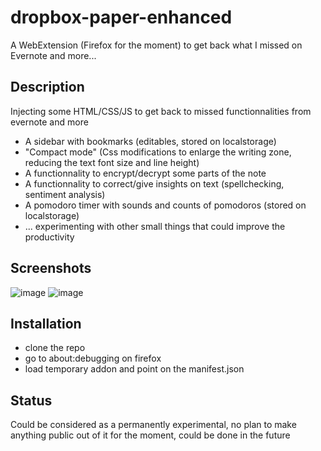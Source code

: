 # dropbox-paper-enhanced
A WebExtension (Firefox for the moment) to get back what I missed on Evernote and more...

## Description

Injecting some HTML/CSS/JS to get back to missed functionnalities from evernote and more

* A sidebar with bookmarks (editables, stored on localstorage)
* "Compact mode" (Css modifications to enlarge the writing zone, reducing the text font size and line height)
* A functionnality to encrypt/decrypt some parts of the note
* A functionnality to correct/give insights on text (spellchecking, sentiment analysis) 
* A pomodoro timer with sounds and counts of pomodoros (stored on localstorage)
* ... experimenting with other small things that could improve the productivity

## Screenshots
![image](https://user-images.githubusercontent.com/2981891/36936632-db448712-1f42-11e8-9e8b-5d16078dcfbe.png)
![image](https://user-images.githubusercontent.com/2981891/36946324-514ddbee-1ff6-11e8-9b3a-cbe42c40d92b.png)


## Installation

* clone the repo
* go to about:debugging on firefox
* load temporary addon and point on the manifest.json


## Status

Could be considered as a permanently experimental, no plan to make anything public out of it for the moment, could be done in the future

